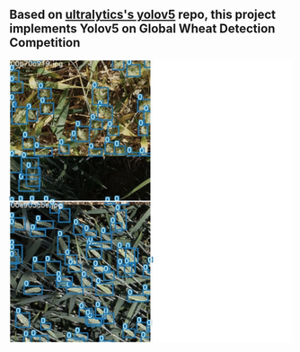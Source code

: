 ## Based on [ultralytics's yolov5](https://github.com/ultralytics/yolov5) repo, this project implements Yolov5 on Global Wheat Detection Competition

![](train_batch2.jpg)
